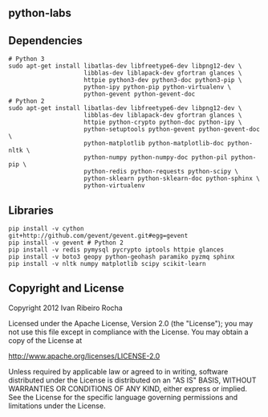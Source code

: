 python-labs
-----------

Dependencies
-----------

```shell
# Python 3
sudo apt-get install libatlas-dev libfreetype6-dev libpng12-dev \
                     libblas-dev liblapack-dev gfortran glances \
                     httpie python3-dev python3-doc python3-pip \
                     python-ipy python-pip python-virtualenv \
                     python-gevent python-gevent-doc
# Python 2
sudo apt-get install libatlas-dev libfreetype6-dev libpng12-dev \
                     libblas-dev liblapack-dev gfortran glances \
                     httpie python-crypto python-doc python-ipy \
                     python-setuptools python-gevent python-gevent-doc \
                     python-matplotlib python-matplotlib-doc python-nltk \
                     python-numpy python-numpy-doc python-pil python-pip \
                     python-redis python-requests python-scipy \
                     python-sklearn python-sklearn-doc python-sphinx \
                     python-virtualenv 
```

Libraries
-----------

```shell
pip install -v cython git+http://github.com/gevent/gevent.git#egg=gevent
pip install -v gevent # Python 2
pip install -v redis pymysql pycrypto iptools httpie glances 
pip install -v boto3 geopy python-geohash paramiko pyzmq sphinx
pip install -v nltk numpy matplotlib scipy scikit-learn
```

Copyright and License
---------------------
Copyright 2012 Ivan Ribeiro Rocha

Licensed under the Apache License, Version 2.0 (the "License");
you may not use this file except in compliance with the License.
You may obtain a copy of the License at

   http://www.apache.org/licenses/LICENSE-2.0

Unless required by applicable law or agreed to in writing, software
distributed under the License is distributed on an "AS IS" BASIS,
WITHOUT WARRANTIES OR CONDITIONS OF ANY KIND, either express or implied.
See the License for the specific language governing permissions and
limitations under the License.

[Python]: http://python.org/
